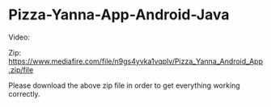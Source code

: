 # Pizza-Yanna-App-Android-Java
Video: 

Zip: https://www.mediafire.com/file/n9gs4yvka1vqplv/Pizza_Yanna_Android_App.zip/file

Please download the above zip file in order to get everything working correctly.
